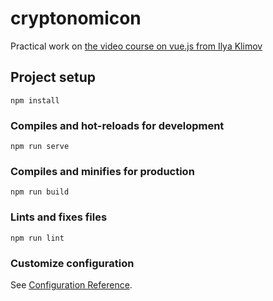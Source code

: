 # cryptonomicon

Practical work on [the video course on vue.js from Ilya Klimov](https://www.youtube.com/playlist?list=PLvTBThJr861yMBhpKafII3HZLAYujuNWw)

## Project setup
```
npm install
```

### Compiles and hot-reloads for development
```
npm run serve
```

### Compiles and minifies for production
```
npm run build
```

### Lints and fixes files
```
npm run lint
```

### Customize configuration
See [Configuration Reference](https://cli.vuejs.org/config/).
